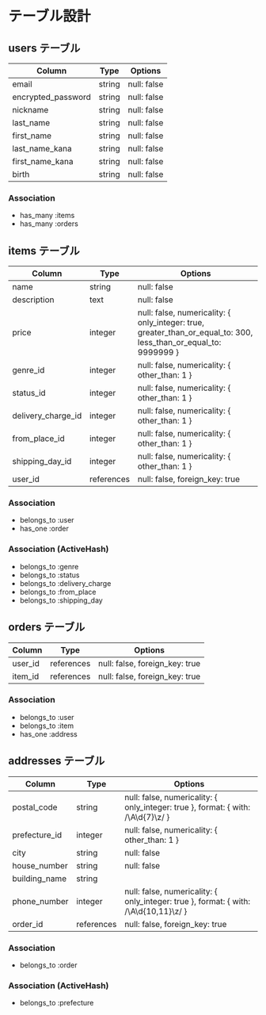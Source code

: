 # テーブル設計

## users テーブル

| Column             | Type   | Options     |
| ------------------ | ------ | ----------- |
| email              | string | null: false |
| encrypted_password | string | null: false |
| nickname           | string | null: false |
| last_name          | string | null: false |
| first_name         | string | null: false |
| last_name_kana     | string | null: false |
| first_name_kana    | string | null: false |
| birth              | string | null: false |


### Association

- has_many :items
- has_many :orders

## items テーブル

| Column             | Type       | Options                                      |
| ------------------ | ---------- | -------------------------------------------- |
| name               | string     | null: false                                  |
| description        | text       | null: false                                  |
| price              | integer    | null: false, numericality: { only_integer: true, greater_than_or_equal_to: 300, less_than_or_equal_to: 9999999 } |
| genre_id           | integer    | null: false, numericality: { other_than: 1 } |
| status_id          | integer    | null: false, numericality: { other_than: 1 } |
| delivery_charge_id | integer    | null: false, numericality: { other_than: 1 } |
| from_place_id      | integer    | null: false, numericality: { other_than: 1 } |
| shipping_day_id    | integer    | null: false, numericality: { other_than: 1 } |
| user_id            | references | null: false, foreign_key: true               |

### Association

- belongs_to :user
- has_one :order

### Association (ActiveHash)

- belongs_to :genre
- belongs_to :status
- belongs_to :delivery_charge
- belongs_to :from_place
- belongs_to :shipping_day

## orders テーブル

| Column    | Type       | Options                        |
| --------- | ---------- | ------------------------------ |
| user_id   | references | null: false, foreign_key: true |
| item_id   | references | null: false, foreign_key: true |

### Association

- belongs_to :user
- belongs_to :item
- has_one :address

## addresses テーブル

| Column        | Type       | Options                                                                              |
| ------------- | ---------- | ------------------------------------------------------------------------------------ |
| postal_code   | string     | null: false, numericality: { only_integer: true }, format: { with: /\A\d{7}\z/ }     |
| prefecture_id | integer    | null: false, numericality: { other_than: 1 }                                         |
| city          | string     | null: false                                                                          |
| house_number  | string     | null: false                                                                          |
| building_name | string     |                                                                                      |
| phone_number  | integer    | null: false, numericality: { only_integer: true }, format: { with: /\A\d{10,11}\z/ } |
| order_id      | references | null: false, foreign_key: true                                                       |

### Association

- belongs_to :order

### Association (ActiveHash)
- belongs_to :prefecture